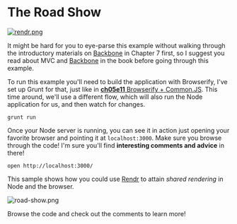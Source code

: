 # The Road Show

[![rendr.png][1]][8]

It might be hard for you to eye-parse this example without walking through the introductory materials on [Backbone][2] in Chapter 7 first, so I suggest you read about MVC and [Backbone][2] in the book before going through this example.

To run this example you'll need to build the application with Browserify, I've set up Grunt for that, just like in [**ch05e11** Browserify + Common.JS][4]. This time around, we'll use a different flow, which will also run the Node application for us, and then watch for changes.

```shell
grunt run
```

Once your Node server is running, you can see it in action just opening your favorite browser and pointing it at `localhost:3000`. Make sure you browse through the code! I'm sure you'll find **interesting comments and advice** in there!

```shell
open http://localhost:3000/
```

This sample shows how you could use [Rendr][8] to attain _shared rendering_ in Node and the browser.

![road-show.png][7]

Browse the code and check out the comments to learn more!

[1]: https://raw.github.com/bevacqua/buildfirst/master/images/rendr.png
[2]: http://backbonejs.org/ "Backbone.js MVC Framework"
[3]: http://browserify.org/
[4]: https://github.com/bevacqua/buildfirst/tree/master/ch05/11_browserify-cjs
[5]: http://mustache.github.io/
[6]: https://github.com/bevacqua/buildfirst/tree/master/ch07/09_item-editing
[7]: https://raw.github.com/bevacqua/buildfirst/master/images/road-show.png
[8]: https://github.com/rendrjs/rendr
